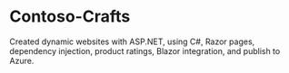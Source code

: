 # Contoso-Crafts
Created dynamic websites with ASP.NET, using C#, Razor pages, dependency injection, product ratings, Blazor integration, and publish to Azure.
